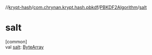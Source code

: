 //[krypt-hash](../../../index.md)/[com.chrynan.krypt.hash.pbkdf](../index.md)/[PBKDF2Algorithm](index.md)/[salt](salt.md)

# salt

[common]\
val [salt](salt.md): [ByteArray](https://kotlinlang.org/api/latest/jvm/stdlib/kotlin/-byte-array/index.html)
